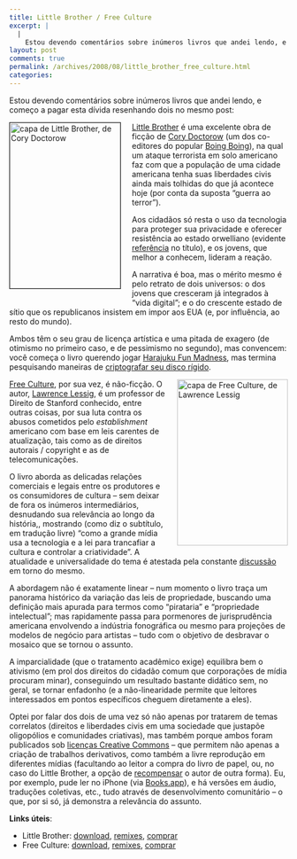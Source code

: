```yaml
---
title: Little Brother / Free Culture
excerpt: |
  |
    Estou devendo comentários sobre inúmeros livros que andei lendo, e começo a pagar esta dívida resenhando dois no mesmo post: Little Brother é uma excelente obra de ficção de Cory Doctorow (um dos co-editores do popular Boing Boing), na qual...
layout: post
comments: true
permalink: /archives/2008/08/little_brother_free_culture.html
categories:
---
```

Estou devendo comentários sobre inúmeros livros que andei lendo, e começo a pagar esta dívida resenhando dois no mesmo post:

<span class="mt-enclosure mt-enclosure-image"><img title="capa de Little Brother, de Cory Doctorow" src="//chester.me/archives/img/littlebrother.jpg" width="200" height="299" class="mt-image-left" style="border-style:solid; border-width:1px; float: left; margin: 0 20px 20px 0;" /></span>[Little Brother][1] é uma excelente obra de ficção de [Cory Doctorow][2] (um dos co-editores do popular [Boing Boing][3]), na qual um ataque terrorista em solo americano faz com que a população de uma cidade americana tenha suas liberdades civis ainda mais tolhidas do que já acontece hoje (por conta da suposta &#8220;guerra ao terror&#8221;).

Aos cidadãos só resta o uso da tecnologia para proteger sua privacidade e oferecer resistência ao estado orwelliano (evidente [referência][4] no título), e os jovens, que melhor a conhecem, lideram a reação.

A narrativa é boa, mas o mérito mesmo é pelo retrato de dois universos: o dos jovens que cresceram já integrados à &#8220;vida digital&#8221;; e o do crescente estado de sítio que os republicanos insistem em impor aos EUA (e, por influência, ao resto do mundo).

Ambos têm o seu grau de licença artística e uma pitada de exagero (de otimismo no primeiro caso, e de pessimismo no segundo), mas convencem: você começa o livro querendo jogar [Harajuku Fun Madness][5], mas termina pesquisando maneiras de [criptografar seu disco rígido][6].

<p style="clear:both">
  <span class="mt-enclosure mt-enclosure-image"><img title="capa de Free Culture, de Lawrence Lessig" src="//chester.me/archives/img/freeculture.jpg" width="200" height="300" class="mt-image-left" style="float: right; margin: 0 0 20px 20px;" /></span><a href="http://free-culture.cc/about/">Free Culture</a>, por sua vez, é não-ficção. O autor, <a href="http://www.lessig.org/">Lawrence Lessig</a>, é um professor de Direito de Stanford conhecido, entre outras coisas, por sua luta contra os abusos cometidos pelo <em>establishment</em> americano com base em leis carentes de atualização, tais como as de direitos autorais / copyright e as de telecomunicações.
</p>

O livro aborda as delicadas relações comerciais e legais entre os produtores e os consumidores de cultura &#8211; sem deixar de fora os inúmeros intermediários, desnudando sua relevância ao longo da história,, mostrando (como diz o subtítulo, em tradução livre) &#8220;como a grande mídia usa a tecnologia e a lei para trancafiar a cultura e controlar a criatividade&#8221;. A atualidade e universalidade do tema é atestada pela constante [discussão][7] em torno do mesmo.

A abordagem não é exatamente linear &#8211; num momento o livro traça um panorama histórico da variação das leis de propriedade, buscando uma definição mais apurada para termos como &#8220;pirataria&#8221; e &#8220;propriedade intelectual&#8221;; mas rapidamente passa para pormenores de jurisprudência americana envolvendo a indústria fonográfica ou mesmo para projeções de modelos de negócio para artistas &#8211; tudo com o objetivo de desbravar o mosaico que se tornou o assunto.

A imparcialidade (que o tratamento acadêmico exige) equilibra bem o ativismo (em prol dos direitos do cidadão comum que corporações de mídia procuram minar), conseguindo um resultado bastante didático sem, no geral, se tornar enfadonho (e a não-linearidade permite que leitores interessados em pontos específicos cheguem diretamente a eles).

<p style="clear:both">
  Optei por falar dos dois de uma vez só não apenas por tratarem de temas correlatos (direitos e liberdades civis em uma sociedade que justapõe oligopólios e comunidades criativas), mas também porque ambos foram publicados sob <a href="http://www.creativecommons.org.br/">licenças Creative Commons</a> &#8211; que permitem não apenas a criação de trabalhos derivativos, como também a livre reprodução em diferentes mídias (facultando ao leitor a compra do livro de papel, ou, no caso do Little Brother, a opção de <a href="http://www.boingboing.net/2008/05/13/update-on-little-bro.html">recompensar</a> o autor de outra forma). Eu, por exemplo, pude ler no iPhone (via <a href="http://code.google.com/p/iphoneebooks/">Books.app</a>), e há versões em áudio, traduções coletivas, etc., tudo através de desenvolvimento comunitário &#8211; o que, por si só, já demonstra a relevância do assunto.
</p>

**Links úteis**:

*   Little Brother: [download][8], [remixes][9], [comprar][10]
*   Free Culture: [download][11], [remixes][12], [comprar][13]

 [1]: http://us.macmillan.com/torteen/littlebrother
 [2]: http://craphound.com/bio.php
 [3]: http://boingboing.net/
 [4]: http://compare.buscape.com.br/1984-edicao-comemorativa-george-orwell-8504006115.html?pos=2
 [5]: http://www.urbandictionary.com/define.php?term=ARGing&#038;defid=3190442
 [6]: http://en.wikipedia.org/wiki/Dm-crypt
 [7]: http://www.coxacreme.com.br/2008/08/12/pirataria-e-crime-ou-nao/
 [8]: http://craphound.com/littlebrother/download/
 [9]: http://craphound.com/littlebrother/category/remixes/
 [10]: http://craphound.com/littlebrother/buy/
 [11]: http://www.free-culture.cc/freecontent/
 [12]: http://www.free-culture.cc/remixes/
 [13]: http://us.penguingroup.com/nf/Book/BookDisplay/0,,0_9780143034650,00.html
